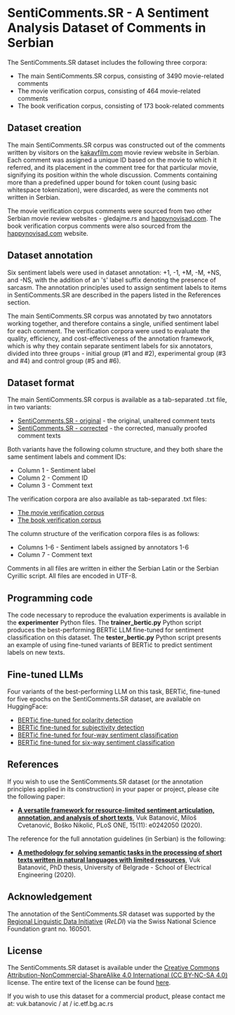 # SentiComments.SR - A Sentiment Analysis Dataset of Comments in Serbian
The SentiComments.SR dataset includes the following three corpora:
- The main SentiComments.SR corpus, consisting of 3490 movie-related comments
- The movie verification corpus, consisting of 464 movie-related comments
- The book verification corpus, consisting of 173 book-related comments

## Dataset creation
The main SentiComments.SR corpus was constructed out of the comments written by visitors on the [kakavfilm.com](http://kakavfilm.com) movie review website in Serbian.
Each comment was assigned a unique ID based on the movie to which it referred, and its placement in the comment tree for that particular movie, signifying its position within the whole discussion.
Comments containing more than a predefined upper bound for token count (using basic whitespace tokenization), were discarded, as were the comments not written in Serbian.

The movie verification corpus comments were sourced from two other Serbian movie review websites - gledajme.rs and [happynovisad.com](http://www.happynovisad.com).
The book verification corpus comments were also sourced from the [happynovisad.com](http://www.happynovisad.com) website.

## Dataset annotation
Six sentiment labels were used in dataset annotation: +1, -1, +M, -M, +NS, and -NS, with the addition of an 's' label suffix denoting the presence of sarcasm.
The annotation principles used to assign sentiment labels to items in SentiComments.SR are described in the papers listed in the References section.

The main SentiComments.SR corpus was annotated by two annotators working together, and therefore contains a single, unified sentiment label for each comment.
The verification corpora were used to evaluate the quality, efficiency, and cost-effectiveness of the annotation framework, which is why they contain separate sentiment labels for six annotators, divided into three groups - initial group (#1 and #2), experimental group (#3 and #4) and control group (#5 and #6).

## Dataset format
The main SentiComments.SR corpus is available as a tab-separated .txt file, in two variants:
* [SentiComments.SR - original](./SentiComments.SR.orig.txt) - the original, unaltered comment texts
* [SentiComments.SR - corrected](./SentiComments.SR.corr.txt) - the corrected, manually proofed comment texts

Both variants have the following column structure, and they both share the same sentiment labels and comment IDs:
* Column 1 - Sentiment label
* Column 2 - Comment ID
* Column 3 - Comment text

The verification corpora are also available as tab-separated .txt files:
* [The movie verification corpus](./SentiComments.SR.verif.movies.txt)
* [The book verification corpus](./SentiComments.SR.verif.books.txt)

The column structure of the verification corpora files is as follows:
* Columns 1-6 - Sentiment labels assigned by annotators 1-6
* Column 7 - Comment text

Comments in all files are written in either the Serbian Latin or the Serbian Cyrillic script.
All files are encoded in UTF-8.

## Programming code
The code necessary to reproduce the evaluation experiments is available in the **experimenter** Python files.
The **trainer_bertic.py** Python script produces the best-performing BERTić LLM fine-tuned for sentiment classification on this dataset.
The **tester_bertic.py** Python script presents an example of using fine-tuned variants of BERTić to predict sentiment labels on new texts.

## Fine-tuned LLMs
Four variants of the best-performing LLM on this task, BERTić, fine-tuned for five epochs on the SentiComments.SR dataset, are available on HuggingFace:
- [BERTić fine-tuned for polarity detection](https://huggingface.co/ICEF-NLP/bcms-bertic-senticomments-sr-polarity)
- [BERTić fine-tuned for subjectivity detection](https://huggingface.co/ICEF-NLP/bcms-bertic-senticomments-sr-subjectivity)
- [BERTić fine-tuned for four-way sentiment classification](https://huggingface.co/ICEF-NLP/bcms-bertic-senticomments-sr-fourway)
- [BERTić fine-tuned for six-way sentiment classification](https://huggingface.co/ICEF-NLP/bcms-bertic-senticomments-sr-sixway)

## References
If you wish to use the SentiComments.SR dataset (or the annotation principles applied in its construction) in your paper or project, please cite the following paper:

* **[A versatile framework for resource-limited sentiment articulation, annotation, and analysis of short texts](https://doi.org/10.1371/journal.pone.0242050)**, Vuk Batanović, Miloš Cvetanović, Boško Nikolić, PLoS ONE, 15(11): e0242050 (2020).

The reference for the full annotation guidelines (in Serbian) is the following:

* **[A methodology for solving semantic tasks in the processing of short texts written in natural languages with limited resources](https://nardus.mpn.gov.rs/handle/123456789/17783)**, Vuk Batanović, PhD thesis, University of Belgrade - School of Electrical Engineering (2020).

## Acknowledgement
The annotation of the SentiComments.SR dataset was supported by the [Regional Linguistic Data Initiative](http://reldi.spur.uzh.ch/) (*ReLDI*) via the Swiss National Science Foundation grant no. 160501.

## License
The SentiComments.SR dataset is available under the [Creative Commons Attribution-NonCommercial-ShareAlike 4.0 International (CC BY-NC-SA 4.0)](http://creativecommons.org/licenses/by-nc-sa/4.0/) license. The entire text of the license can be found [here](http://creativecommons.org/licenses/by-nc-sa/4.0/legalcode).

If you wish to use this dataset for a commercial product, please contact me at: vuk.batanovic / at / ic.etf.bg.ac.rs
